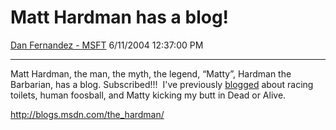 <div id="page">

# Matt Hardman has a blog\!

[Dan Fernandez -
MSFT](https://social.msdn.microsoft.com/profile/Dan%20Fernandez%20-%20MSFT)
6/11/2004 12:37:00 PM

-----

<div id="content">

Matt Hardman, the man, the myth, the legend, “Matty”, Hardman the
Barbarian, has a blog. Subscribed\!\!\!  I've previously
[blogged](http://blogs.msdn.com/danielfe/archive/2003/08/25/51818.aspx)
about racing toilets, human foosball, and Matty kicking my butt in Dead
or Alive.

<http://blogs.msdn.com/the_hardman/>

</div>

</div>

